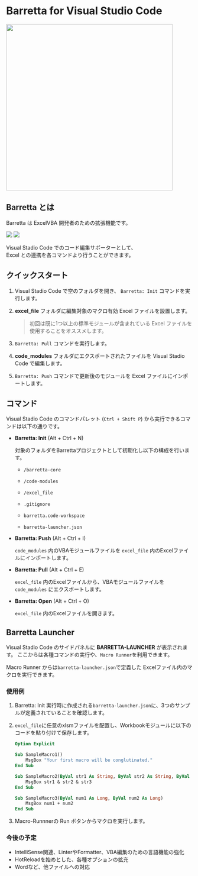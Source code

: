 # Barretta for Visual Studio Code

<img src="https://github.com/Mikoshiba-Kyu/vscode-barretta/blob/main/docs/image/largeicon_750x256r.png?raw=true" width="450px">

## Barretta とは

Barretta は ExcelVBA 開発者のための拡張機能です。

<img src="https://github.com/Mikoshiba-Kyu/vscode-barretta/blob/main/docs/image/commands.gif?raw=true">

<img src="https://github.com/Mikoshiba-Kyu/vscode-barretta/blob/main/docs/image/launcher.gif?raw=true">

Visual Stadio Code でのコード編集サポーターとして、  
Excel との連携を各コマンドより行うことができます。

## クイックスタート

1. Visual Stadio Code で空のフォルダを開き、 `Barretta: Init` コマンドを実行します。

1. **excel_file** フォルダに編集対象のマクロ有効 Excel ファイルを設置します。

    > 初回は既に1つ以上の標準モジュールが含まれている Excel ファイルを使用することをオススメします。

1. `Barretta: Pull` コマンドを実行します。

1. **code_modules** フォルダにエクスポートされたファイルを Visual Stadio Code で編集します。

1. `Barretta: Push` コマンドで更新後のモジュールを Excel ファイルにインポートします。

## コマンド

Visual Stadio Code のコマンドパレット (`Ctrl + Shift P`) から実行できるコマンドは以下の通りです。

* **Barretta: Init** (Alt + Ctrl + N)

    対象のフォルダをBarrettaプロジェクトとして初期化し以下の構成を行います。 
  
  * `/barretta-core`

  * `/code-modules`

  * `/excel_file`

  * `.gitignore`

  * `barretta.code-workspace`

  * `barretta-launcher.json`

* **Barretta: Push** (Alt + Ctrl + I)

    `code_modules` 内のVBAモジュールファイルを `excel_file` 内のExcelファイルにインポートします。

* **Barretta: Pull** (Alt + Ctrl + E)

    `excel_file` 内のExcelファイルから、VBAモジュールファイルを `code_modules` にエクスポートします。

* **Barretta: Open** (Alt + Ctrl + O)

    `excel_file` 内のExcelファイルを開きます。

## Barretta Launcher

Visual Stadio Code のサイドパネルに **BARRETTA-LAUNCHER** が表示されます。 
ここからは各種コマンドの実行や、`Macro Runner`を利用できます。

Macro Runner からは`barretta-launcher.json`で定義した Excelファイル内のマクロを実行できます。

### 使用例

1. Barretta: Init 実行時に作成される`barretta-launcher.json`に、3つのサンプルが定義されていることを確認します。
1. `excel_file`に任意のxlsmファイルを配置し、Workbookモジュールに以下のコードを貼り付けて保存します。

    ``` vb
    Option Explicit

    Sub SampleMacro1()
        MsgBox "Your first macro will be conglutinated."
    End Sub

    Sub SampleMacro2(ByVal str1 As String, ByVal str2 As String, ByVal str3 As String)
        MsgBox str1 & str2 & str3
    End Sub

    Sub SampleMacro3(ByVal num1 As Long, ByVal num2 As Long)
        MsgBox num1 + num2
    End Sub
    ```

1. Macro-Runnnerの Run ボタンからマクロを実行します。

### 今後の予定

* IntelliSense関連、LinterやFormatter、VBA編集のための言語機能の強化
* HotReloadを始めとした、各種オプションの拡充
* Wordなど、他ファイルへの対応